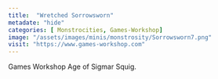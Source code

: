 ```yaml
---
title:  "Wretched Sorrowsworn"
metadate: "hide"
categories: [ Monstrocities, Games-Workshop]
image: "/assets/images/minis/monstrosity/Sorrowsworn7.png"
visit: "https://www.games-workshop.com"
---
```

Games Workshop Age of Sigmar Squig.